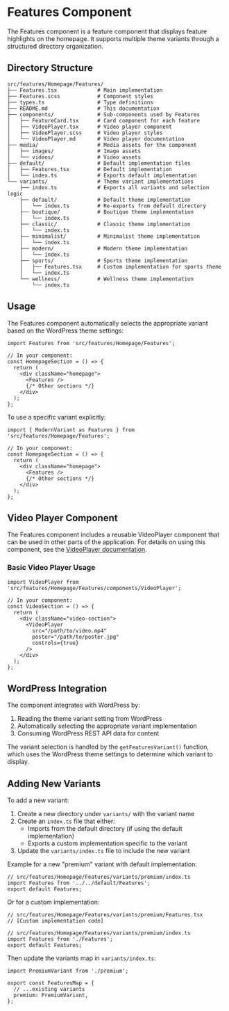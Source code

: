 # Features Component

The Features component is a feature component that displays feature highlights on the homepage. It supports multiple theme variants through a structured directory organization.

## Directory Structure

```
src/features/Homepage/Features/
├── Features.tsx             # Main implementation
├── Features.scss            # Component styles
├── types.ts                 # Type definitions
├── README.md                # This documentation
├── components/              # Sub-components used by Features
│   ├── FeatureCard.tsx      # Card component for each feature
│   ├── VideoPlayer.tsx      # Video player component
│   ├── VideoPlayer.scss     # Video player styles
│   └── VideoPlayer.md       # Video player documentation
├── media/                   # Media assets for the component
│   ├── images/              # Image assets
│   └── videos/              # Video assets
├── default/                 # Default implementation files
│   ├── Features.tsx         # Default implementation
│   └── index.ts             # Exports default implementation
└── variants/                # Theme variant implementations
    ├── index.ts             # Exports all variants and selection logic
    ├── default/             # Default theme implementation
    │   └── index.ts         # Re-exports from default directory
    ├── boutique/            # Boutique theme implementation
    │   └── index.ts
    ├── classic/             # Classic theme implementation
    │   └── index.ts
    ├── minimalist/          # Minimalist theme implementation
    │   └── index.ts
    ├── modern/              # Modern theme implementation
    │   └── index.ts
    ├── sports/              # Sports theme implementation
    │   ├── Features.tsx     # Custom implementation for sports theme
    │   └── index.ts
    └── wellness/            # Wellness theme implementation
        └── index.ts
```

## Usage

The Features component automatically selects the appropriate variant based on the WordPress theme settings:

```tsx
import Features from 'src/features/Homepage/Features';

// In your component:
const HomepageSection = () => {
  return (
    <div className="homepage">
      <Features />
      {/* Other sections */}
    </div>
  );
};
```

To use a specific variant explicitly:

```tsx
import { ModernVariant as Features } from 'src/features/Homepage/Features';

// In your component:
const HomepageSection = () => {
  return (
    <div className="homepage">
      <Features />
      {/* Other sections */}
    </div>
  );
};
```

## Video Player Component

The Features component includes a reusable VideoPlayer component that can be used in other parts of the application. For details on using this component, see the [VideoPlayer documentation](./components/VideoPlayer.md).

### Basic Video Player Usage

```tsx
import VideoPlayer from 'src/features/Homepage/Features/components/VideoPlayer';

// In your component:
const VideoSection = () => {
  return (
    <div className="video-section">
      <VideoPlayer 
        src="/path/to/video.mp4"
        poster="/path/to/poster.jpg"
        controls={true}
      />
    </div>
  );
};
```

## WordPress Integration

The component integrates with WordPress by:

1. Reading the theme variant setting from WordPress
2. Automatically selecting the appropriate variant implementation
3. Consuming WordPress REST API data for content

The variant selection is handled by the `getFeaturesVariant()` function, which uses the WordPress theme settings to determine which variant to display.

## Adding New Variants

To add a new variant:

1. Create a new directory under `variants/` with the variant name
2. Create an `index.ts` file that either:
   - Imports from the default directory (if using the default implementation)
   - Exports a custom implementation specific to the variant
3. Update the `variants/index.ts` file to include the new variant

Example for a new "premium" variant with default implementation:

```tsx
// src/features/Homepage/Features/variants/premium/index.ts
import Features from '../../default/Features';
export default Features;
```

Or for a custom implementation:

```tsx
// src/features/Homepage/Features/variants/premium/Features.tsx
// [Custom implementation code]

// src/features/Homepage/Features/variants/premium/index.ts
import Features from './Features';
export default Features;
```

Then update the variants map in `variants/index.ts`:

```tsx
import PremiumVariant from './premium';

export const FeaturesMap = {
  // ...existing variants
  premium: PremiumVariant,
};
``` 